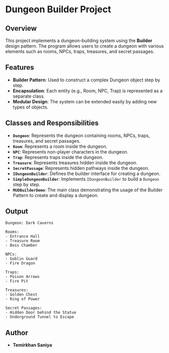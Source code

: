 # Dungeon Builder Project

## Overview
This project implements a dungeon-building system using the **Builder** design pattern. The program allows users to create a dungeon with various elements such as rooms, NPCs, traps, treasures, and secret passages.

## Features
- **Builder Pattern**: Used to construct a complex Dungeon object step by step.
- **Encapsulation**: Each entity (e.g., Room, NPC, Trap) is represented as a separate class.
- **Modular Design**: The system can be extended easily by adding new types of objects.

## Classes and Responsibilities

- **`Dungeon`**: Represents the dungeon containing rooms, NPCs, traps, treasures, and secret passages.
- **`Room`**: Represents a room inside the dungeon.
- **`NPC`**: Represents non-player characters in the dungeon.
- **`Trap`**: Represents traps inside the dungeon.
- **`Treasure`**: Represents treasures hidden inside the dungeon.
- **`SecretPassage`**: Represents hidden pathways inside the dungeon.
- **`IDungeonBuilder`**: Defines the builder interface for creating a dungeon.
- **`SimpleDungeonBuilder`**: Implements `IDungeonBuilder` to build a `Dungeon` step by step.
- **`MUDBuilderDemo`**: The main class demonstrating the usage of the Builder Pattern to create and display a dungeon.

## Output
```
Dungeon: Dark Caverns

Rooms:
- Entrance Hall
- Treasure Room
- Boss Chamber

NPCs:
- Goblin Guard
- Fire Dragon

Traps:
- Poison Arrows
- Fire Pit

Treasures:
- Golden Chest
- Ring of Power

Secret Passages:
- Hidden Door behind the Statue
- Underground Tunnel to Escape
```

## Author
- **Temirkhan Saniya**



